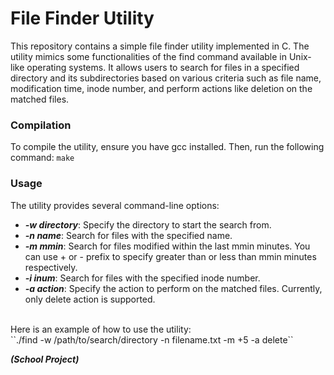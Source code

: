 # File Finder Utility
This repository contains a simple file finder utility implemented in C. The utility mimics some functionalities of the find command available in Unix-like operating systems. It allows users to search for files in a specified directory and its subdirectories based on various criteria such as file name, modification time, inode number, and perform actions like deletion on the matched files.

### Compilation
To compile the utility, ensure you have gcc installed. Then, run the following command: `make`

### Usage
The utility provides several command-line options:
- ***-w directory***: Specify the directory to start the search from.
- ***-n name***: Search for files with the specified name.
- ***-m mmin***: Search for files modified within the last mmin minutes. You can use + or - prefix to specify greater than or less than mmin minutes respectively.
- ***-i inum***: Search for files with the specified inode number.
- ***-a action***: Specify the action to perform on the matched files. Currently, only delete action is supported.
<br>
Here is an example of how to use the utility:
<br>
``./find -w /path/to/search/directory -n filename.txt -m +5 -a delete``
<br>

***(School Project)***

